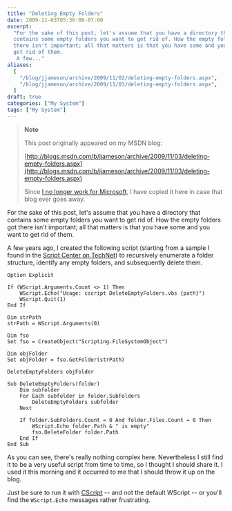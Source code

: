 ```yaml
---
title: "Deleting Empty Folders"
date: 2009-11-03T05:36:00-07:00
excerpt:
  "For the sake of this post, let's assume that you have a directory that
  contains some empty folders you want to get rid of. How the empty folders got
  there isn't important; all that matters is that you have some and you want to
  get rid of them. 
   A few..."
aliases:
  [
    "/blog/jjameson/archive/2009/11/02/deleting-empty-folders.aspx",
    "/blog/jjameson/archive/2009/11/03/deleting-empty-folders.aspx",
  ]
draft: true
categories: ["My System"]
tags: ["My System"]
---
```


> **Note**
>
> This post originally appeared on my MSDN blog:
>
> [http://blogs.msdn.com/b/jjameson/archive/2009/11/03/deleting-empty-folders.aspx](http://blogs.msdn.com/b/jjameson/archive/2009/11/03/deleting-empty-folders.aspx)
>
> Since
> [I no longer work for Microsoft](/blog/jjameson/2011/09/02/last-day-with-microsoft),
> I have copied it here in case that blog ever goes away.

For the sake of this post, let's assume that you have a directory that contains
some empty folders you want to get rid of. How the empty folders got there isn't
important; all that matters is that you have some and you want to get rid of
them.

A few years ago, I created the following script (starting from a sample I found
in the
[Script Center on TechNet](http://technet.microsoft.com/en-us/scriptcenter/default.aspx))
to recursively enumerate a folder structure, identify any empty folders, and
subsequently delete them.

```
Option Explicit

If (WScript.Arguments.Count <> 1) Then
    WScript.Echo("Usage: cscript DeleteEmptyFolders.vbs {path}")
    WScript.Quit(1)
End If

Dim strPath
strPath = WScript.Arguments(0)

Dim fso
Set fso = CreateObject("Scripting.FileSystemObject")

Dim objFolder
Set objFolder = fso.GetFolder(strPath)

DeleteEmptyFolders objFolder

Sub DeleteEmptyFolders(folder)
    Dim subfolder
    For Each subfolder in folder.SubFolders
        DeleteEmptyFolders subfolder
    Next

    If folder.SubFolders.Count = 0 And folder.Files.Count = 0 Then
        WScript.Echo folder.Path & " is empty"
        fso.DeleteFolder folder.Path
    End If
End Sub
```

As you can see, there's really nothing complex here. Nevertheless I still find
it to be a very useful script from time to time, so I thought I should share it.
I used it this morning and it occurred to me that I should throw it up on the
blog.

Just be sure to run it with
[CScript](http://msdn.microsoft.com/en-us/library/xazzc41b%28VS.85%29.aspx) --
and not the default WScript -- or you'll find the `WScript.Echo` messages rather
frustrating.
